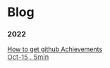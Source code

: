 # Blog

### 2022

<span class="first-blog"><a href="https://heyanik.vercel.app/blogs/How-to-get-github-Achievements">
<span>
How to get github Achievements <br/>
<span style="font-size:15px; opacity: calc(80%); font-weight:400;">Oct-15 . 5min</span>
</a>
</span>
